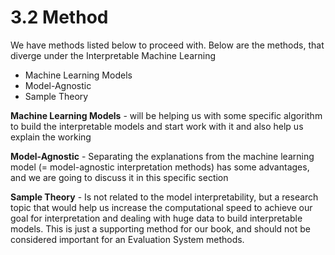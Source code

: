 # 3.2 Method

We have methods listed below to proceed with. Below are the methods, that diverge under the Interpretable Machine Learning

* Machine Learning Models
* Model-Agnostic
* Sample Theory

**Machine Learning Models** - will be helping us with some specific algorithm to build the interpretable models and start work with it and also help us explain the working

**Model-Agnostic** - Separating the explanations from the machine learning model \(= model-agnostic interpretation methods\) has some advantages, and we are going to discuss it in this specific section

**Sample Theory** - Is not related to the model interpretability, but a research topic that would help us increase the computational speed to achieve our goal for interpretation and dealing with huge data to build interpretable models. This is just a supporting method for our book, and should not be considered important for an Evaluation System methods.

